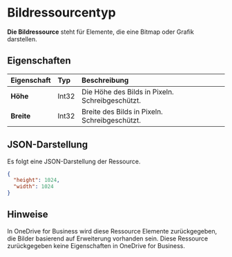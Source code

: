 # <a name="image-resource-type"></a>Bildressourcentyp

**Die Bildressource** steht für Elemente, die eine Bitmap oder Grafik darstellen.


## <a name="properties"></a>Eigenschaften

| Eigenschaft   | Typ  | Beschreibung                                |
|:-----------|:------|:-------------------------------------------|
| **Höhe** | Int32 | Die Höhe des Bilds in Pixeln. Schreibgeschützt. |
| **Breite**  | Int32 | Breite des Bilds in Pixeln. Schreibgeschützt.  |

## <a name="json-representation"></a>JSON-Darstellung

Es folgt eine JSON-Darstellung der Ressource.

<!-- {
  "blockType": "resource",
  "optionalProperties": [

  ],
  "@odata.type": "microsoft.graph.image"
}-->

```json
{
  "height": 1024,
  "width": 1024
}

```

## <a name="remarks"></a>Hinweise

In OneDrive for Business wird diese Ressource Elemente zurückgegeben, die Bilder basierend auf Erweiterung vorhanden sein. Diese Ressource zurückgegeben keine Eigenschaften in OneDrive for Business.


<!-- uuid: 8fcb5dbc-d5aa-4681-8e31-b001d5168d79
2015-10-25 14:57:30 UTC -->
<!-- {
  "type": "#page.annotation",
  "description": "image resource",
  "keywords": "",
  "section": "documentation",
  "tocPath": ""
}-->
